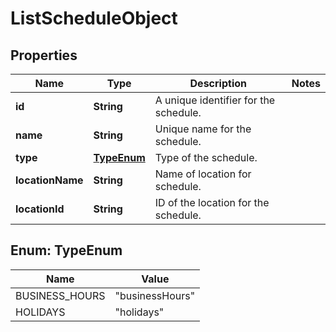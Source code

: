 

# ListScheduleObject


## Properties

| Name | Type | Description | Notes |
|------------ | ------------- | ------------- | -------------|
|**id** | **String** | A unique identifier for the schedule. |  |
|**name** | **String** | Unique name for the schedule. |  |
|**type** | [**TypeEnum**](#TypeEnum) | Type of the schedule. |  |
|**locationName** | **String** | Name of location for schedule. |  |
|**locationId** | **String** | ID of the location for the schedule. |  |



## Enum: TypeEnum

| Name | Value |
|---- | -----|
| BUSINESS_HOURS | &quot;businessHours&quot; |
| HOLIDAYS | &quot;holidays&quot; |



